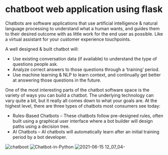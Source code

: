 # chatboot web application using flask

Chatbots are software applications that use artificial intelligence & natural language processing to understand what a human wants, and guides them to their desired outcome with as little work for the end user as possible. Like a virtual assistant for your customer experience touchpoints.

A well designed & built chatbot will:

* Use existing conversation data (if available) to understand the type of questions people ask.
* Analyze correct answers to those questions through a ‘training’ period.
* Use machine learning & NLP to learn context, and continually get better at answering those questions in the future.

One of the most interesting parts of the chatbot software space is the variety of ways you can build a chatbot. The underlying technology can vary quite a bit, but it really all comes down to what your goals are. At the highest level, there are three types of chatbots most consumers see today:

* Rules-Based Chatbots – These chatbots follow pre-designed rules, often built using a graphical user interface where a bot builder will design paths using a decision tree.
* AI Chatbots – AI chatbots will automatically learn after an initial training period by a bot developer.

![chatboot](https://user-images.githubusercontent.com/73725029/122042495-2014ea80-cdd2-11eb-9ed0-cde44e21c974.png)
![Chatbot-in-Python](https://user-images.githubusercontent.com/73725029/122042497-21461780-cdd2-11eb-9344-237e5f86ba3f.png)
![2021-06-15 12_07_04-](https://user-images.githubusercontent.com/73725029/122042582-3e7ae600-cdd2-11eb-8a51-950137db3108.png)
